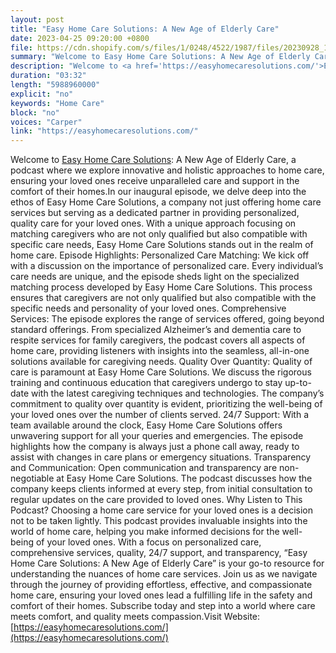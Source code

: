```yaml
---
layout: post
title: "Easy Home Care Solutions: A New Age of Elderly Care"
date: 2023-04-25 09:20:00 +0800
file: https://cdn.shopify.com/s/files/1/0248/4522/1987/files/20230928_1.mp3?v=1695864702
summary: "Welcome to Easy Home Care Solutions: A New Age of Elderly Care, a podcast where we explore innovative and holistic approaches to home care, ensuring your loved ones receive unparalleled care and support in the comfort of their homes.In our inaugural episode, we delve deep into the ethos of Easy Home Care Solutions, a company not just offering home care services but serving as a dedicated partner in providing personalized, quality care for your loved ones. With a unique approach focusing on matching caregivers who are not only qualified but also compatible with specific care needs, Easy Home Care Solutions stands out in the realm of home care. Episode Highlights: Personalized Care Matching: We kick off with a discussion on the importance of personalized care. Every individual’s care needs are unique, and the episode sheds light on the specialized matching process developed by Easy Home Care Solutions. This process ensures that caregivers are not only qualified but also compatible with the specific needs and personality of your loved ones. Comprehensive Services: The episode explores the range of services offered, going beyond standard offerings. From specialized Alzheimer’s and dementia care to respite services for family caregivers, the podcast covers all aspects of home care, providing listeners with insights into the seamless, all-in-one solutions available for caregiving needs. Quality Over Quantity: Quality of care is paramount at Easy Home Care Solutions. We discuss the rigorous training and continuous education that caregivers undergo to stay up-to-date with the latest caregiving techniques and technologies. The company’s commitment to quality over quantity is evident, prioritizing the well-being of your loved ones over the number of clients served. 24/7 Support: With a team available around the clock, Easy Home Care Solutions offers unwavering support for all your queries and emergencies. The episode highlights how the company is always just a phone call away, ready to assist with changes in care plans or emergency situations. Transparency and Communication: Open communication and transparency are non-negotiable at Easy Home Care Solutions. The podcast discusses how the company keeps clients informed at every step, from initial consultation to regular updates on the care provided to loved ones. Why Listen to This Podcast? Choosing a home care service for your loved ones is a decision not to be taken lightly. This podcast provides invaluable insights into the world of home care, helping you make informed decisions for the well-being of your loved ones. With a focus on personalized care, comprehensive services, quality, 24/7 support, and transparency, “Easy Home Care Solutions: A New Age of Elderly Care” is your go-to resource for understanding the nuances of home care services. Join us as we navigate through the journey of providing effortless, effective, and compassionate home care, ensuring your loved ones lead a fulfilling life in the safety and comfort of their homes. Subscribe today and step into a world where care meets comfort, and quality meets compassion."
description: "Welcome to <a href='https://easyhomecaresolutions.com/'>Easy Home Care Solutions</a>: A New Age of Elderly Care, a podcast where we explore innovative and holistic approaches to home care, ensuring your loved ones receive unparalleled care and support in the comfort of their homes.In our inaugural episode, we delve deep into the ethos of Easy Home Care Solutions, a company not just offering home care services but serving as a dedicated partner in providing personalized, quality care for your loved ones. With a unique approach focusing on matching caregivers who are not only qualified but also compatible with specific care needs, Easy Home Care Solutions stands out in the realm of home care. Episode Highlights: Personalized Care Matching: We kick off with a discussion on the importance of personalized care. Every individual’s care needs are unique, and the episode sheds light on the specialized matching process developed by Easy Home Care Solutions. This process ensures that caregivers are not only qualified but also compatible with the specific needs and personality of your loved ones. Comprehensive Services: The episode explores the range of services offered, going beyond standard offerings. From specialized Alzheimer’s and dementia care to respite services for family caregivers, the podcast covers all aspects of home care, providing listeners with insights into the seamless, all-in-one solutions available for caregiving needs. Quality Over Quantity: Quality of care is paramount at Easy Home Care Solutions. We discuss the rigorous training and continuous education that caregivers undergo to stay up-to-date with the latest caregiving techniques and technologies. The company’s commitment to quality over quantity is evident, prioritizing the well-being of your loved ones over the number of clients served. 24/7 Support: With a team available around the clock, Easy Home Care Solutions offers unwavering support for all your queries and emergencies. The episode highlights how the company is always just a phone call away, ready to assist with changes in care plans or emergency situations. Transparency and Communication: Open communication and transparency are non-negotiable at Easy Home Care Solutions. The podcast discusses how the company keeps clients informed at every step, from initial consultation to regular updates on the care provided to loved ones. Why Listen to This Podcast? Choosing a home care service for your loved ones is a decision not to be taken lightly. This podcast provides invaluable insights into the world of home care, helping you make informed decisions for the well-being of your loved ones. With a focus on personalized care, comprehensive services, quality, 24/7 support, and transparency, “Easy Home Care Solutions: A New Age of Elderly Care” is your go-to resource for understanding the nuances of home care services. Join us as we navigate through the journey of providing effortless, effective, and compassionate home care, ensuring your loved ones lead a fulfilling life in the safety and comfort of their homes. Subscribe today and step into a world where care meets comfort, and quality meets compassion.Visit Website: <a href='https://easyhomecaresolutions.com/'>https://easyhomecaresolutions.com/</a> "
duration: "03:32"
length: "5988960000"
explicit: "no"
keywords: "Home Care"
block: "no"
voices: "Carper"
link: "https://easyhomecaresolutions.com/"
---
```


Welcome to [Easy Home Care Solutions](https://easyhomecaresolutions.com/): A New Age of Elderly Care, a podcast where we explore innovative and holistic approaches to home care, ensuring your loved ones receive unparalleled care and support in the comfort of their homes.In our inaugural episode, we delve deep into the ethos of Easy Home Care Solutions, a company not just offering home care services but serving as a dedicated partner in providing personalized, quality care for your loved ones. With a unique approach focusing on matching caregivers who are not only qualified but also compatible with specific care needs, Easy Home Care Solutions stands out in the realm of home care. Episode Highlights: Personalized Care Matching: We kick off with a discussion on the importance of personalized care. Every individual’s care needs are unique, and the episode sheds light on the specialized matching process developed by Easy Home Care Solutions. This process ensures that caregivers are not only qualified but also compatible with the specific needs and personality of your loved ones. Comprehensive Services: The episode explores the range of services offered, going beyond standard offerings. From specialized Alzheimer’s and dementia care to respite services for family caregivers, the podcast covers all aspects of home care, providing listeners with insights into the seamless, all-in-one solutions available for caregiving needs. Quality Over Quantity: Quality of care is paramount at Easy Home Care Solutions. We discuss the rigorous training and continuous education that caregivers undergo to stay up-to-date with the latest caregiving techniques and technologies. The company’s commitment to quality over quantity is evident, prioritizing the well-being of your loved ones over the number of clients served. 24/7 Support: With a team available around the clock, Easy Home Care Solutions offers unwavering support for all your queries and emergencies. The episode highlights how the company is always just a phone call away, ready to assist with changes in care plans or emergency situations. Transparency and Communication: Open communication and transparency are non-negotiable at Easy Home Care Solutions. The podcast discusses how the company keeps clients informed at every step, from initial consultation to regular updates on the care provided to loved ones. Why Listen to This Podcast? Choosing a home care service for your loved ones is a decision not to be taken lightly. This podcast provides invaluable insights into the world of home care, helping you make informed decisions for the well-being of your loved ones. With a focus on personalized care, comprehensive services, quality, 24/7 support, and transparency, “Easy Home Care Solutions: A New Age of Elderly Care” is your go-to resource for understanding the nuances of home care services. Join us as we navigate through the journey of providing effortless, effective, and compassionate home care, ensuring your loved ones lead a fulfilling life in the safety and comfort of their homes. Subscribe today and step into a world where care meets comfort, and quality meets compassion.Visit Website: [https://easyhomecaresolutions.com/](https://easyhomecaresolutions.com/)

